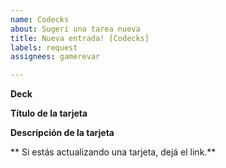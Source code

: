 ```yaml
---
name: Codecks
about: Sugerí una tarea nueva
title: Nueva entrada! [Codecks]
labels: request
assignees: gamerevar

---
```


**Deck**

**Título de la tarjeta**

**Descripción de la tarjeta**

** Si estás actualizando una tarjeta, dejá el link.**
